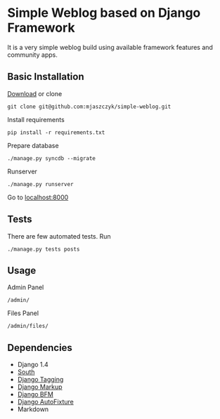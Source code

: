 Simple Weblog based on Django Framework
============================================================

It is a very simple weblog build using available framework features and 
community apps.

Basic Installation
-------------------------------------------------------

[Download](https://github.com/mjaszczyk/simple-weblog/downloads) or clone
    
    git clone git@github.com:mjaszczyk/simple-weblog.git

Install requirements
    
    pip install -r requirements.txt

Prepare database

    ./manage.py syncdb --migrate

Runserver

    ./manage.py runserver

Go to [localhost:8000](http://localhost:8000/)

Tests
-------------------------------------------------------

There are few automated tests.
Run
    
    ./manage.py tests posts

Usage
-------------------------------------------------------

Admin Panel
    
    /admin/

Files Panel

    /admin/files/

Dependencies
-------------------------------------------------------

* Django 1.4
* [South](http://south.aeracode.org/)
* [Django Tagging](http://code.google.com/p/django-tagging/)
* [Django Markup](https://github.com/bartTC/django-markup)
* [Django BFM](https://github.com/simukis/django-bfm)
* [Django AutoFixture](https://github.com/gregmuellegger/django-autofixture)
* Markdown

